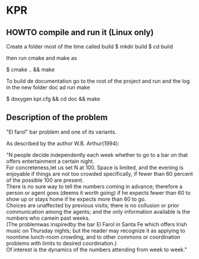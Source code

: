 KPR
===

HOWTO compile and run it (Linux only)
-------------------------------------
Create a folder most of the time called build
$ mkdir build
$ cd build

then run cmake and make as

$ cmake .. && make


To build de documentation go to the root of the project and run
and the log in the new folder doc ad run make

$ doxygen kpr.cfg && cd doc && make

Description of the problem
--------------------------

"El farol" bar problem and one of its variants.

As described by the author W.B. Arthur(1994):

"N people decide independently each week whether to go to a bar
on that offers entertainment a certain night.   
For concreteness,let us set N at 100. Space is limited, and
the evening is enjoyable if things are not too crowded
specifically, if fewer than 60 percent of the possible 100
are present.   
There is no sure way to tell the numbers coming in advance;
therefore a person or agent goes (deems it worth going) if
he expects fewer than 60 to show up or stays home if he
expects more than 60 to go.   
Choices are unaffected by previous visits; there is no
collusion or prior communication among the agents; and the
only information available is the numbers who camein past weeks.   
(The problemwas inspiredby the bar El Farol in Santa Fe
which offers Irish music on Thursday nights; but the
reader may recognize it as applying to noontime lunch-room
crowding, and to other commons or coordination problems
with limits to desired coordination.)   
Of interest is the dynamics of the numbers attending
from week to week."  

